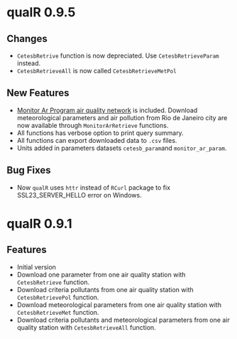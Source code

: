 # qualR 0.9.5

## Changes
- `CetesbRetrive` function is now depreciated. Use `CetesbRetrieveParam` instead.
- `CetesbRetrieveAll` is now called `CetesbRetrieveMetPol`

## New Features
- [Monitor Ar Program air quality network](https://www.rio.rj.gov.br/web/smac/monitorar-rio1) is included.  Download meteorological parameters and air pollution from Rio de Janeiro city are now available through `MonitorArRetrieve` functions.
- All functions has verbose option to print query summary.
- All functions can export downloaded data to `.csv` files.
- Units added in parameters datasets `cetesb_param`and `monitor_ar_param`.

## Bug Fixes
- Now `qualR` uses `httr` instead of `RCurl` package to fix SSL23_SERVER_HELLO error on Windows.


# qualR 0.9.1

## Features
- Initial version
- Download one parameter from one air quality station with `CetesbRetrieve` function.
- Download criteria pollutants from one air quality station with `CetesbRetrievePol` function.
- Download meteorological parameters from one air quality station with `CetesbRetrieveMet` function.
- Download criteria pollutants and meteorological parameters from one air quality station with `CetesbRetrieveAll` function.
